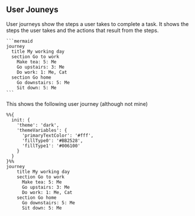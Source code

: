 ## User Jouneys

User journeys show the steps a user takes to complete a task. It shows the steps the user takes and the actions that result from the steps.

    ```mermaid
    journey
      title My working day
      section Go to work
        Make tea: 5: Me
        Go upstairs: 3: Me
        Do work: 1: Me, Cat
      section Go home
        Go downstairs: 5: Me
        Sit down: 5: Me
    ```

This shows the following user journey (although not mine)

```mermaid
%%{
  init: {
    'theme': 'dark',
    'themeVariables': {
      'primaryTextColor': '#fff',
      'fillType0': '#BB2528',
      'fillType1': '#006100'
    }
  }
}%%
journey
    title My working day
    section Go to work
      Make tea: 5: Me
      Go upstairs: 3: Me
      Do work: 1: Me, Cat
    section Go home
      Go downstairs: 5: Me
      Sit down: 5: Me
```
